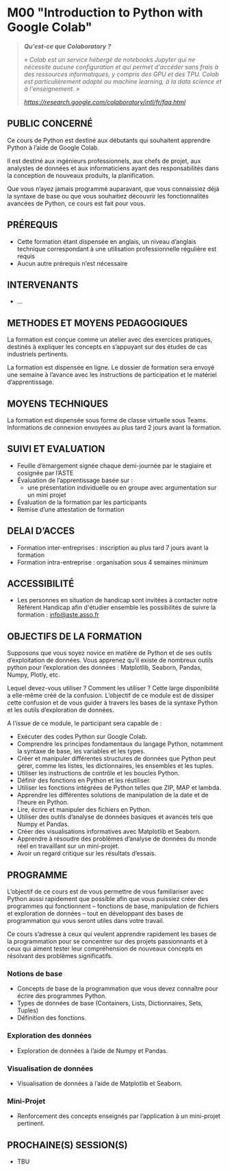 # M00 "Introduction to Python with Google Colab"

<!--Learn [Python][1] programming language using Google [Colab][2]. Whether you have never programmed before, already know basic syntax, or want to learn about the advanced features of Python, this course is for you. Our goal is to bring you up to speed with Python as quickly as possible so you can build programmes that work – basic functions, file handling, and data exploration – while developing a foundation in programming that will serve you well in your workplace.-->

> ***Qu'est-ce que Colaboratory ?***
> 
> *« Colab est un service hébergé de notebooks Jupyter qui ne nécessite aucune configuration et qui permet d'accéder sans frais à des ressources informatiques, y compris des GPU et des TPU. Colab est particulièrement adapté au machine learning, à la data science et à l'enseignement. »*
> 
> *https://research.google.com/colaboratory/intl/fr/faq.html*



## PUBLIC CONCERNÉ
Ce cours de Python est destiné aux débutants qui souhaitent apprendre Python à l’aide de Google Colab.

Il est destiné aux ingénieurs professionnels, aux chefs de projet, aux analystes de données et aux informaticiens ayant des responsabilités dans la conception de nouveaux produits, la planification.

Que vous n’ayez jamais programmé auparavant, que vous connaissiez déjà la syntaxe de base ou que vous souhaitiez découvrir les fonctionnalités avancées de Python, ce cours est fait pour vous.



## PRÉREQUIS
- Cette formation étant dispensée en anglais, un niveau d’anglais technique correspondant à une utilisation professionnelle régulière est requis
- Aucun autre prérequis n’est nécessaire



## INTERVENANTS
- ...



## METHODES ET MOYENS PEDAGOGIQUES
La formation est conçue comme un atelier avec des exercices pratiques, destinés à expliquer les concepts en s’appuyant sur des études de cas industriels pertinents.

La formation est dispensée en ligne. Le dossier de formation sera envoyé une semaine à l’avance avec les instructions de participation et le matériel d’apprentissage.


## MOYENS TECHNIQUES
La formation est dispensée sous forme de classe virtuelle sous Teams. Informations de connexion envoyées au plus tard 2 jours avant la formation.



## SUIVI ET EVALUATION
- Feuille d’émargement signée chaque demi-journée par le stagiaire et cosignée par l’ASTE
- Évaluation de l’apprentissage basée sur :
    - une présentation individuelle ou en groupe avec argumentation sur un mini projet
- Évaluation de la formation par les participants
- Remise d’une attestation de formation



## DELAI D’ACCES
- Formation inter-entreprises : inscription au plus tard 7 jours avant la formation
- Formation intra-entreprise : organisation sous 4 semaines minimum



## ACCESSIBILITÉ
- Les personnes en situation de handicap sont invitées à contacter notre Référent Handicap afin d'étudier ensemble les possibilités de suivre la formation : info@aste.asso.fr



## OBJECTIFS DE LA FORMATION
Supposons que vous soyez novice en matière de Python et de ses outils d’exploitation de données. Vous apprenez qu’il existe de nombreux outils python pour l’exploration des données : Matplotlib, Seaborn, Pandas, Numpy, Plotly, etc.

Lequel devez-vous utiliser ? Comment les utiliser ? Cette large disponibilité a elle-même créé de la confusion. L’objectif de ce module est de dissiper cette confusion et de vous guider à travers les bases de la syntaxe Python et les outils d’exploration de données.

A l’issue de ce module, le participant sera capable de :
- Exécuter des codes Python sur Google Colab.
- Comprendre les principes fondamentaux du langage Python, notamment la syntaxe de base, les variables et les types.
- Créer et manipuler différentes structures de données que Python peut gérer, comme les listes, les dictionnaires, les ensembles et les tuples.
- Utiliser les instructions de contrôle et les boucles Python.
- Définir des fonctions en Python et les réutiliser.
- Utiliser les fonctions intégrées de Python telles que ZIP, MAP et lambda.
- Apprendre les différentes solutions de manipulation de la date et de l’heure en Python.
- Lire, écrire et manipuler des fichiers en Python.
- Utiliser des outils d’analyse de données basiques et avancés tels que Numpy et Pandas.
- Créer des visualisations informatives avec Matplotlib et Seaborn.
- Apprendre à résoudre des problèmes d’analyse de données du monde réel en travaillant sur un mini-projet.
- Avoir un regard critique sur les résultats d’essais.



## PROGRAMME
L’objectif de ce cours est de vous permettre de vous familiariser avec Python aussi rapidement que possible afin que vous puissiez créer des programmes qui fonctionnent – fonctions de base, manipulation de fichiers et exploration de données – tout en développant des bases de programmation qui vous seront utiles dans votre travail.

<!-- Python with Google Colab module is for anyone including who have never before programmed in Python. -->

Ce cours s’adresse à ceux qui veulent apprendre rapidement les bases de la programmation pour se concentrer sur des projets passionnants et à ceux qui aiment tester leur compréhension de nouveaux concepts en résolvant des problèmes significatifs.

### Notions de base
- Concepts de base de la programmation que vous devez connaître pour écrire des programmes Python.
- Types de données de base (Containers, Lists, Dictionnaires, Sets, Tuples)
- Définition des fonctions.

### Exploration des données
- Exploration de données à l’aide de Numpy et Pandas.

### Visualisation de données
- Visualisation de données à l’aide de Matplotlib et Seaborn.

### Mini-Projet
- Renforcement des concepts enseignés par l’application à un mini-projet pertinent.



<!--
## Module Structure

|                                                        | Topic               |
| ------------------------------------------------------ | ------------------- |
| ![#ec8e2c](https://placehold.co/5x5/ec8e2c/ec8e2c.png) | Coding Fundamentals |
| ![#a371f7](https://placehold.co/5x5/a371f7/a371f7.png) | Data Exploration    |
| ![#db61a2](https://placehold.co/5x5/db61a2/db61a2.png) | Data Visualization  |
| ![#58a6ff](https://placehold.co/5x5/58a6ff/58a6ff.png) | Mini Project        |

Upon completion of this course, you will be able to:
- ![#ec8e2c](https://placehold.co/5x5/ec8e2c/ec8e2c.png) Run Python codes on Google Colab
- ![#ec8e2c](https://placehold.co/5x5/ec8e2c/ec8e2c.png) Understand basic programming concepts and Python language fundamentals
    - including basic syntax and variables
    - basic data types (containers, lists, dictionaries, sets, tuples)
- ![#ec8e2c](https://placehold.co/5x5/ec8e2c/ec8e2c.png) Write your own programmes in Python
    - create and manipulate different data structures
    - define functions and reuse them
    - use built-in functions such as `ZIP`, `MAP`, and `lambda`
    - use control and loops statements
- ![#ec8e2c](https://placehold.co/5x5/ec8e2c/ec8e2c.png) ![#a371f7](https://placehold.co/5x5/a371f7/a371f7.png) Understand and create various date time manipulation solutions in Python
- ![#ec8e2c](https://placehold.co/5x5/ec8e2c/ec8e2c.png) ![#a371f7](https://placehold.co/5x5/a371f7/a371f7.png) Read, write and manipulate files in Python
- ![#a371f7](https://placehold.co/5x5/a371f7/a371f7.png) Use basic and advanced data analysis tools such as [`numpy`][3] and [`pandas`][4]
- ![#db61a2](https://placehold.co/5x5/db61a2/db61a2.png) Create informative visualization with [`matplotlib`][5] and [`seaborn`][6]
- ![#58a6ff](https://placehold.co/5x5/58a6ff/58a6ff.png) Solve real-world data analysis problems with a relevant mini-project
-->



## PROCHAINE(S) SESSION(S)
- TBU



<!-- LINKS -->
[1]: https://www.python.org/about/ 'About Python'
[2]: https://research.google.com/colaboratory/faq.html 'About Colab'
[3]: https://numpy.org/ 'About NumPy'
[4]: https://pandas.pydata.org/ 'About Pandas'
[5]: https://matplotlib.org/ 'About Matplotlib'
[6]: https://seaborn.pydata.org/ 'About Seaborn'
